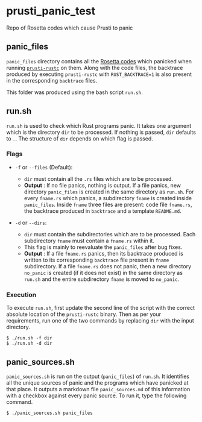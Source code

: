 # prusti_panic_test
Repo of Rosetta codes which cause Prusti to panic

## panic_files
`panic_files` directory contains all the [Rosetta codes](https://www.rosettacode.org/wiki/Rosetta_Code) which panicked when running [`prusti-rustc`](https://github.com/viperproject/prusti-dev) on them. Along with the code files, the backtrace produced by executing `prusti-rustc` with `RUST_BACKTRACE=1` is also present in the corresponding `backtrace` files.

This folder was produced using the bash script `run.sh`.

## run.sh
`run.sh` is used to check which Rust programs panic. It takes one argument which is the directory `dir` to be processed. If nothing is passed, `dir` defaults to `.`. The structure of `dir` depends on which flag is passed. 

### Flags
* `-f` or `--files` (Default):
  - `dir` must contain all the `.rs` files which are to be processed.
  - **Output** : If no file panics, nothing is output. If a file panics, new directory  `panic_files` is created in the same directory as `run.sh`. For every `fname.rs` which panics, a subdirectory `fname` is created inside `panic_files`. Inside `fname` three files are present: code file `fname.rs`, the backtrace produced in `backtrace` and a template `README.md`.

* `-d` or `--dirs`:
  - `dir` must contain the subdirectories which are to be processed. Each subdirectory `fname` must contain a `fname.rs` within it.
  - This flag is mainly to reevaluate the `panic_files` after bug fixes.
  - **Output** : If a file `fname.rs` panics, then its backtrace produced is written to its corresponding `backtrace` file present in `fname` subdirectory. If a file `fname.rs` does not panic, then a new directory `no_panic` is created (if it does not exist) in the same directory as `run.sh` and the entire subdirectory `fname` is moved to `no_panic`.
  
### Execution
To execute `run.sh`, first update the second line of the script with the correct absolute location of the `prusti-rustc` binary. Then as per your requirements, run one of the two commands by replacing `dir` with the input directory.
```
$ ./run.sh -f dir
$ ./run.sh -d dir
```

## panic_sources.sh
`panic_sources.sh` is run on the output (`panic_files`) of `run.sh`. It identifies all the unique sources of panic and the programs which have panicked at that place. It outputs a markdown file `panic_sources.md` of this information with a checkbox against every panic source. To run it, type the following command.
```
$ ./panic_sources.sh panic_files
```
